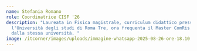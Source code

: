```yaml
---
name: Stefania Romano
role: Coordinatrice CISF '26
description: "Laureata in Fisica magistrale, curriculum didattico presso
  l'Università degli studi di Roma Tre, ora frequenta il Master ComRis erogato
  dalla stessa università. "
image: /itcorner/images/uploads/immagine-whatsapp-2025-08-26-ore-18.10.25_bbda00a4_11zon.jpg
---
```

